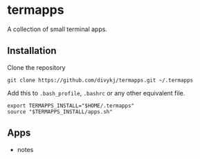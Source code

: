 # termapps

A collection of small terminal apps.

## Installation

Clone the repository

```shell
git clone https://github.com/divykj/termapps.git ~/.termapps
```

Add this to `.bash_profile`, `.bashrc` or any other equivalent file.

```shell
export TERMAPPS_INSTALL="$HOME/.termapps"
source "$TERMAPPS_INSTALL/apps.sh"
```

## Apps

- notes

